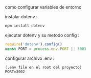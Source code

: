 
como configurar variables de entorno

instalar dotenv : 
```bash
npm install dotenv
```

ejecutar dotenv y su metodo config : 
```js
require('dotenv').config()
const PORT = process.env.PORT || 3001
```

configurar archivo .env : 
```env
(.env file en el root del proyecto)
PORT=3002
```
